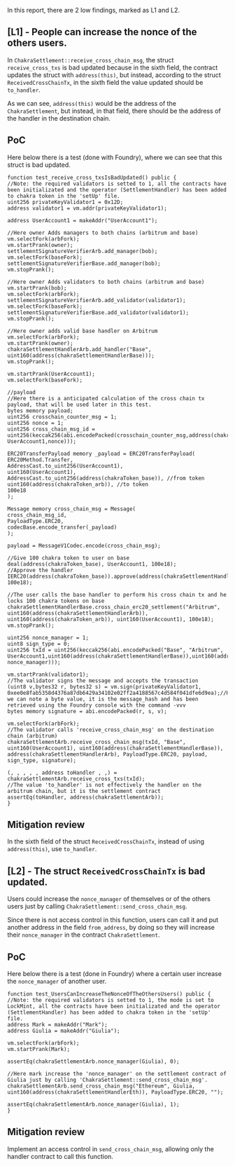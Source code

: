 In this report, there are 2 low findings, marked as L1 and L2.

## [L1] - People can increase the nonce of the others users.
In `ChakraSettlement::receive_cross_chain_msg`, the struct `receive_cross_txs` is bad updated because in the sixth field, the contract updates the struct with `address(this)`, but instead, according to the struct `ReceivedCrossChainTx`, in the sixth field the value updated should be `to_handler`. 

As we can see, `address(this)` would be the address of the `ChakraSettlement`, but instead, in that field, there should be the address of the handler in the destination chain. 

## PoC
Here below there is  a test (done with Foundry), where we can see that this struct is bad updated. 

```solidity
function test_receive_cross_txsIsBadUpdated() public {
//Note: the required validators is setted to 1, all the contracts have been initializated and the operator (SettlementHandler) has been added to chakra token in the 'setUp' file.
uint256 privateKeyValidator1 = 0x12D; 
address validator1 = vm.addr(privateKeyValidator1);

address UserAccount1 = makeAddr("UserAccount1");

//Here owner Adds managers to both chains (arbitrum and base)
vm.selectFork(arbFork);
vm.startPrank(owner);
settlementSignatureVerifierArb.add_manager(bob);
vm.selectFork(baseFork);
settlementSignatureVerifierBase.add_manager(bob);
vm.stopPrank(); 

//Here owner Adds validators to both chains (arbitrum and base)
vm.startPrank(bob);
vm.selectFork(arbFork);
settlementSignatureVerifierArb.add_validator(validator1);
vm.selectFork(baseFork);
settlementSignatureVerifierBase.add_validator(validator1);
vm.stopPrank();

//Here owner adds valid base handler on Arbitrum
vm.selectFork(arbFork);
vm.startPrank(owner); 
chakraSettlementHandlerArb.add_handler("Base", uint160(address(chakraSettlementHandlerBase)));
vm.stopPrank();

vm.startPrank(UserAccount1);
vm.selectFork(baseFork);

//payload 
//Here there is a anticipated calculation of the cross chain tx payload, that will be used later in this test.
bytes memory payload;
uint256 crosschain_counter_msg = 1; 
uint256 nonce = 1; 
uint256 cross_chain_msg_id = uint256(keccak256(abi.encodePacked(crosschain_counter_msg,address(chakraSettlementHandlerBase), UserAccount1,nonce)));

ERC20TransferPayload memory _payload = ERC20TransferPayload(
ERC20Method.Transfer, 
AddressCast.to_uint256(UserAccount1), 
uint160(UserAccount1),
AddressCast.to_uint256(address(chakraToken_base)), //from token 
uint160(address(chakraToken_arb)), //to token
100e18
);

Message memory cross_chain_msg = Message(
cross_chain_msg_id, 
PayloadType.ERC20, 
codecBase.encode_transfer(_payload)
);

payload = MessageV1Codec.encode(cross_chain_msg);

//Give 100 chakra token to user on base
deal(address(chakraToken_base), UserAccount1, 100e18); 
//Approve the handler 
IERC20(address(chakraToken_base)).approve(address(chakraSettlementHandlerBase), 100e18);

//The user calls the base handler to perform his cross chain tx and he locks 100 chakra tokens on base
chakraSettlementHandlerBase.cross_chain_erc20_settlement("Arbitrum", uint160(address(chakraSettlementHandlerArb)), uint160(address(chakraToken_arb)), uint160(UserAccount1), 100e18);
vm.stopPrank();

uint256 nonce_manager = 1; 
uint8 sign_type = 0; 
uint256 txId = uint256(keccak256(abi.encodePacked("Base", "Arbitrum", UserAccount1,uint160(address(chakraSettlementHandlerBase)),uint160(address(chakraSettlementHandlerArb)), nonce_manager)));

vm.startPrank(validator1);
//The validator signs the message and accepts the transaction
(uint8 v,bytes32 r, bytes32 s) = vm.sign(privateKeyValidator1, 0xee0e8fab5358d4376a87db6429a34102e02ff2a4188567c4d584f041dfe6d9ea);//Here we can note a byte value, it is the message_hash and has been retrieved using the Foundry console with the command -vvv
bytes memory signature = abi.encodePacked(r, s, v);

vm.selectFork(arbFork);
//The validator calls 'receive_cross_chain_msg' on the destination chain (arbitrum)
chakraSettlementArb.receive_cross_chain_msg(txId, "Base", uint160(UserAccount1), uint160(address(chakraSettlementHandlerBase)), address(chakraSettlementHandlerArb), PayloadType.ERC20, payload, sign_type, signature);

(, , , , , address toHandler , ,) = chakraSettlementArb.receive_cross_txs(txId);
//The value 'to_handler' is not effectively the handler on the arbitrum chain, but it is the settlement contract
assertEq(toHandler, address(chakraSettlementArb));
}
```

## Mitigation review
In the sixth field of the struct `ReceivedCrossChainTx`, instead of using `address(this)`, use `to_handler`.


## [L2] - The struct `ReceivedCrossChainTx` is bad updated.
Users could increase the `nonce_manager` of themselves or of the others users just by calling `ChakraSettlement::send_cross_chain_msg`. 

Since there is not access control in this function, users can call it and put another address in the field `from_address`, by doing so they will increase their `nonce_manager` in the contract `ChakraSettlement`. 

## PoC
Here below there is a test (done in Foundry) where a certain user increase the `nonce_manager` of another user. 

```solidity
function test_UsersCanIncreaseTheNonceOfTheOthersUsers() public {
//Note: the required validators is setted to 1, the mode is set to LockMint, all the contracts have been initializated and the operator (SettlementHandler) has been added to chakra token in the 'setUp' file.
address Mark = makeAddr("Mark");
address Giulia = makeAddr("Giulia");

vm.selectFork(arbFork);
vm.startPrank(Mark);

assertEq(chakraSettlementArb.nonce_manager(Giulia), 0); 

//Here mark increase the 'nonce_manager' on the settlement contract of Giulia just by calling 'ChakraSettlement::send_cross_chain_msg'. 
chakraSettlementArb.send_cross_chain_msg("Ethereum", Giulia, uint160(address(chakraSettlementHandlerEth)), PayloadType.ERC20, "");

assertEq(chakraSettlementArb.nonce_manager(Giulia), 1); 
}
```

## Mitigation review
Implement an access control in `send_cross_chain_msg`, allowing only the handler contract to call this function.